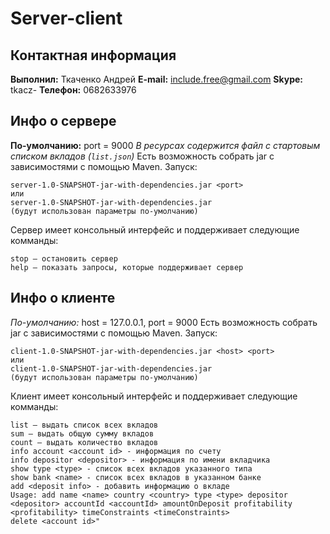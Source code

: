# Server-client
## Контактная информация
**Выполнил:** Ткаченко Андрей
**E-mail:** include.free@gmail.com
**Skype:** tkacz-
**Телефон:** 0682633976
## Инфо о сервере
**По-умолчанию:** port = 9000
*В ресурсах содержится файл с стартовым списком вкладов (`list.json`)*
Есть возможность собрать jar с зависимостями с помощью Maven.
Запуск:
```
server-1.0-SNAPSHOT-jar-with-dependencies.jar <port>
или 
server-1.0-SNAPSHOT-jar-with-dependencies.jar
(будут использован параметры по-умолчанию)
```
Сервер имеет консольный интерфейс и поддерживает следующие комманды:
```
stop – остановить сервер
help – показать запросы, которые поддерживает сервер
```
## Инфо о клиенте
*По-умолчанию:* host = 127.0.0.1, port = 9000
Есть возможность собрать jar с зависимостями с помощью Maven.
Запуск:
```
client-1.0-SNAPSHOT-jar-with-dependencies.jar <host> <port>
или 
client-1.0-SNAPSHOT-jar-with-dependencies.jar
(будут использован параметры по-умолчанию)
```
Клиент имеет консольный интерфейс и поддерживает следующие комманды:
```
list – выдать список всех вкладов
sum – выдать общую сумму вкладов
count – выдать количество вкладов
info account <account id> - информация по счету
info depositor <depositor> - информация по имени вкладчика
show type <type> - список всех вкладов указанного типа
show bank <name> - список всех вкладов в указанном банке
add <deposit info> - добавить информацию о вкладе
Usage: add name <name> country <country> type <type> depositor <depositor> accountId <accountId> amountOnDeposit profitability <profitability> timeConstraints <timeConstraints>
delete <account id>"
```